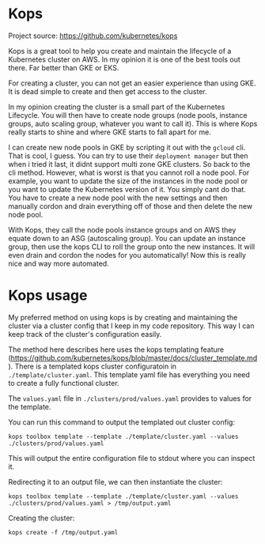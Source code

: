 Kops
===========
Project source: https://github.com/kubernetes/kops

Kops is a great tool to help you create and maintain the lifecycle of a Kubernetes
cluster on AWS.  In my opinion it is one of the best tools out there.  Far
better than GKE or EKS.

For creating a cluster, you can not get an easier experience than using GKE.  It
is dead simple to create and then get access to the cluster.

In my opinion creating the cluster is a small part of the Kubernetes Lifecycle.
You will then have to create node groups (node pools, instance groups, auto scaling group,
  whatever you want to call it).  This is where Kops really starts to shine and
  where GKE starts to fall apart for me.

I can create new node pools in GKE by scripting it out with the `gcloud` cli.  That
is cool, I guess.  You can try to use their `deployment manager` but then when i tried
it last, it didnt support multi zone GKE clusters.  So back to the cli method.  However,
what is worst is that you cannot roll a node pool.  For example, you want to update
the size of the instances in the node pool or you want to update the Kubernetes
version of it.  You simply cant do that.  You have to create a new node pool with the
new settings and then manually cordon and drain everything off of those and then delete the
new node pool.

With Kops, they call the node pools instance groups and on AWS they equate down to
an ASG (autoscaling group).  You can update an instance group, then use the kops
CLI to roll the group onto the new instances.  It will even drain and cordon the
nodes for you automatically!  Now this is really nice and way more automated.

# Kops usage

My preferred method on using kops is by creating and maintaining the cluster via
a cluster config that I keep in my code repository.  This way I can keep track of
the cluster's configuration easily.

The method here describes here uses the kops templating feature (https://github.com/kubernetes/kops/blob/master/docs/cluster_template.md).  There is
a templated kops cluster configuratoin in `./template/cluster.yaml`.  This template
yaml file has everything you need to create a fully functional cluster.

The `values.yaml` file in `./clusters/prod/values.yaml` provides to values for the
template.

You can run this command to output the templated out cluster config:

```
kops toolbox template --template ./template/cluster.yaml --values ./clusters/prod/values.yaml
```

This will output the entire configuration file to stdout where you can inspect it.

Redirecting it to an output file, we can then instantiate the cluster:

```
kops toolbox template --template ./template/cluster.yaml --values ./clusters/prod/values.yaml > /tmp/output.yaml
```

Creating the cluster:

```
kops create -f /tmp/output.yaml
```
